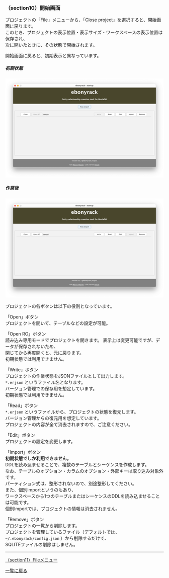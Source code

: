 ### （section10）開始画面

プロジェクトの「File」メニューから、「Close project」を選択すると、開始画面に戻ります。  
このとき、プロジェクトの表示位置・表示サイズ・ワークスペースの表示位置は保存され、  
次に開いたときに、その状態で開始されます。  

開始画面に戻ると、初期表示と異なっています。  

##### 初期状態

![](../image/02_Startup_02.png)

##### 作業後

![](../image/13_Startup_01.png)

プロジェクトの各ボタンは以下の役割となっています。  

「Open」ボタン  
プロジェクトを開いて、テーブルなどの設定が可能。

「Open RO」ボタン  
読み込み専用モードでプロジェクトを開きます。
表示上は変更可能ですが、データが保存されないため、  
閉じてから再度開くと、元に戻ります。  
初期状態では利用できません。  

「Write」ボタン  
プロジェクトの作業状態をJSONファイルとして出力します。  
`*.erjson` というファイル名となります。  
バージョン管理での保存用を想定しています。  
初期状態では利用できません。  

「Read」ボタン  
`*.erjson` というファイルから、プロジェクトの状態を復元します。  
バージョン管理からの復元用を想定しています。  
プロジェクトの内容が全て消去されますので、ご注意ください。  

「Edit」ボタン  
プロジェクトの設定を変更します。  

「Import」ボタン  
__初期状態でしか利用できません。__   
DDLを読み込ませることで、複数のテーブルとシーケンスを作成します。  
なお、テーブルのオプション・カラムのオプション・外部キーは取り込み対象外です。  
パーティション式は、整形されないので、別途整形してください。  
また、個別Importというのもあり、  
ワークスペースから1つのテーブルまたはシーケンスのDDLを読み込ませることは可能です。  
個別Importでは、プロジェクトの情報は消去されません。  

「Remove」ボタン  
プロジェクトの一覧から削除します。  
プロジェクトを管理しているファイル（デフォルトでは、`~/.ebonyrack/config.json` ）から削除するだけで、  
SQLITEファイルの削除はしません。  

---

[（section11）Fileメニュー](section11.md)

[一覧に戻る](../manual.ja.md)

  